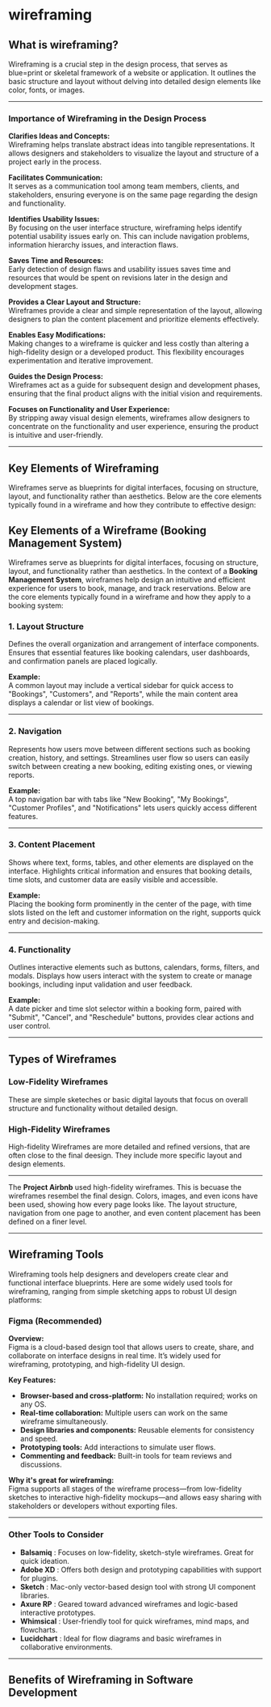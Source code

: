 # wireframing

## What is wireframing?

Wireframing is a crucial step in the design process, that serves as blue=print or skeletal framework of a website or application. It outlines the basic structure and layout without delving into detailed design elements like color, fonts, or images.

---

### Importance of Wireframing in the Design Process

**Clarifies Ideas and Concepts:**  
Wireframing helps translate abstract ideas into tangible representations. It allows designers and stakeholders to visualize the layout and structure of a project early in the process.  

**Facilitates Communication:**  
It serves as a communication tool among team members, clients, and stakeholders, ensuring everyone is on the same page regarding the design and functionality.  

**Identifies Usability Issues:**  
By focusing on the user interface structure, wireframing helps identify potential usability issues early on. This can 
include navigation problems, information hierarchy issues, and interaction flaws.  

**Saves Time and Resources:**  
Early detection of design flaws and usability issues saves time and resources that would be spent on revisions later in the design and development stages.  

**Provides a Clear Layout and Structure:**  
Wireframes provide a clear and simple representation of the layout, allowing designers to plan the content placement and prioritize elements effectively.  

**Enables Easy Modifications:**  
Making changes to a wireframe is quicker and less costly than altering a high-fidelity design or a developed product. This flexibility encourages experimentation and iterative improvement.  

**Guides the Design Process:**  
Wireframes act as a guide for subsequent design and development phases, ensuring that the final product aligns with the initial vision and requirements.  

**Focuses on Functionality and User Experience:**  
By stripping away visual design elements, wireframes allow designers to concentrate on the functionality and user experience, ensuring the product is intuitive and user-friendly. 

---

## Key Elements of Wireframing

Wireframes serve as blueprints for digital interfaces, focusing on structure, layout, and functionality rather than aesthetics. Below are the core elements typically found in a wireframe and how they contribute to effective design:  

## Key Elements of a Wireframe (Booking Management System)

Wireframes serve as blueprints for digital interfaces, focusing on structure, layout, and functionality rather than aesthetics. In the context of a **Booking Management System**, wireframes help design an intuitive and efficient experience for users to book, manage, and track reservations. Below are the core elements typically found in a wireframe and how they apply to a booking system:

### 1. **Layout Structure**
Defines the overall organization and arrangement of interface components. Ensures that essential features like booking calendars, user dashboards, and confirmation panels are placed logically.

**Example:**  
A common layout may include a vertical sidebar for quick access to "Bookings", "Customers", and "Reports", while the main content area displays a calendar or list view of bookings.

---

### 2. **Navigation**
Represents how users move between different sections such as booking creation, history, and settings. Streamlines user flow so users can easily switch between creating a new booking, editing existing ones, or viewing reports.

**Example:**  
A top navigation bar with tabs like "New Booking", "My Bookings", "Customer Profiles", and "Notifications" lets users quickly access different features.

---

### 3. **Content Placement**
Shows where text, forms, tables, and other elements are displayed on the interface. Highlights critical information and ensures that booking details, time slots, and customer data are easily visible and accessible.

**Example:**  
Placing the booking form prominently in the center of the page, with time slots listed on the left and customer information on the right, supports quick entry and decision-making.

---

### 4. **Functionality**
Outlines interactive elements such as buttons, calendars, forms, filters, and modals. Displays how users interact with the system to create or manage bookings, including input validation and user feedback.

**Example:**  
A date picker and time slot selector within a booking form, paired with "Submit", "Cancel", and "Reschedule" buttons, provides clear actions and user control.

---

## Types of Wireframes

### Low-Fidelity Wireframes

These are simple sketeches or basic digital layouts that focus on overall structure and functionality without detailed design.

### High-Fidelity Wireframes

High-fidelity Wireframes are more detailed and refined versions, that are often close to the final deesign. They include more specific layout and design elements.

---

The **Project Airbnb** used high-fidelity wireframes. This is becuase the wireframes resembel the final design. Colors, images, and even icons have been used, showing how every page looks like. The layout structure, navigation from one page to another, and even content placement has been defined on a finer level.

---

## Wireframing Tools

Wireframing tools help designers and developers create clear and functional interface blueprints. Here are some widely used tools for wireframing, ranging from simple sketching apps to robust UI design platforms:

### Figma (Recommended)
**Overview:**  
Figma is a cloud-based design tool that allows users to create, share, and collaborate on interface designs in real time. It’s widely used for wireframing, prototyping, and high-fidelity UI design.

**Key Features:**
- **Browser-based and cross-platform:** No installation required; works on any OS.
- **Real-time collaboration:** Multiple users can work on the same wireframe simultaneously.
- **Design libraries and components:** Reusable elements for consistency and speed.
- **Prototyping tools:** Add interactions to simulate user flows.
- **Commenting and feedback:** Built-in tools for team reviews and discussions.

**Why it's great for wireframing:**  
Figma supports all stages of the wireframe process—from low-fidelity sketches to interactive high-fidelity mockups—and allows easy sharing with stakeholders or developers without exporting files.

---

### Other Tools to Consider
                                            
  - **Balsamiq**     : Focuses on low-fidelity, sketch-style wireframes. Great for quick ideation.  
  - **Adobe XD**     : Offers both design and prototyping capabilities with support for plugins.  
  - **Sketch**       : Mac-only vector-based design tool with strong UI component libraries.  
  - **Axure RP**     : Geared toward advanced wireframes and logic-based interactive prototypes.  
  - **Whimsical**    : User-friendly tool for quick wireframes, mind maps, and flowcharts.  
  - **Lucidchart**   : Ideal for flow diagrams and basic wireframes in collaborative environments.  

---

## Benefits of Wireframing in Software Development

